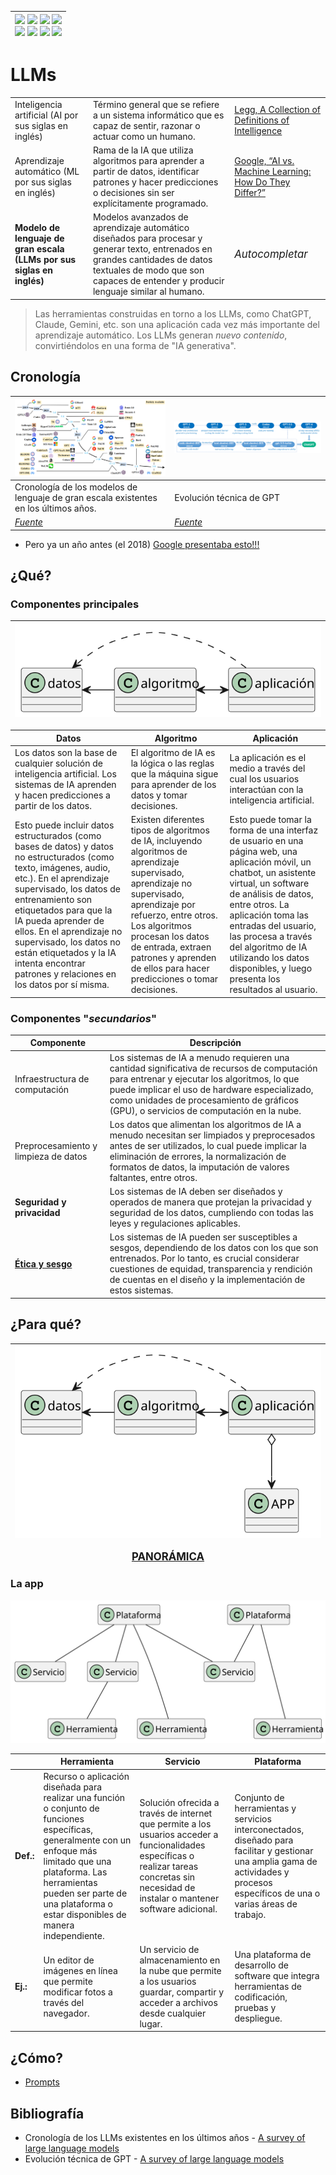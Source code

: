 <div align=right>

|[![](https://img.shields.io/badge/-Inicio-FFF?style=flat&logo=Emlakjet&logoColor=black)](/README.md) [![](https://img.shields.io/badge/-Introducción-FFF?style=flat&logo=abbrobotstudio&logoColor=black)](/documentos/intro.md) [![](https://img.shields.io/badge/-Modelos_de_lenguaje-FFF?style=flat&logo=LiveChat&logoColor=black)](/documentos/LLMs.md) [![](https://img.shields.io/badge/-Panorámica-FFF?style=flat&logo=openstreetmap&logoColor=black)](/documentos/panoramica.md)<br>  [![](https://img.shields.io/badge/-Prompts-FFF?style=flat&logo=Proton&logoColor=black)](/documentos/prompts/README.md) [![](https://img.shields.io/badge/-Ing,_de_prompts-FFF?style=flat&logo=googleearthengine&logoColor=black)](/documentos/ingenieriaDePrompts/README.md) [![](https://img.shields.io/badge/-Patrones-FFF?style=flat&logo=textpattern&logoColor=black)](/documentos/ingenieriaDePrompts/patrones/README.md) [![](https://img.shields.io/badge/-Casos_de_uso-FFF?style=flat&logo=gitbook&logoColor=black)](/documentos/casosDeUso/README.md)|
|-:|

</div>

# LLMs

| | | |
|-|-|-|
Inteligencia artificial (AI por sus siglas en inglés)|Término general que se refiere a un sistema informático que es capaz de sentir, razonar o actuar como un humano.|[Legg, A Collection of Definitions of Intelligence](https://www.researchgate.net/publication/1895883_A_Collection_of_Definitions_of_Intelligence)
Aprendizaje automático (ML por sus siglas en inglés)|Rama de la IA que utiliza algoritmos para aprender a partir de datos, identificar patrones y hacer predicciones o decisiones sin ser explícitamente programado.|[Google, “AI vs. Machine Learning: How Do They Differ?”](https://cloud.google.com/learn/artificial-intelligence-vs-machine-learning?hl=es)
**Modelo de lenguaje de gran escala (LLMs por sus siglas en inglés)**|Modelos avanzados de aprendizaje automático diseñados para procesar y generar texto, entrenados en grandes cantidades de datos textuales de modo que son capaces de entender y producir lenguaje similar al humano.|<big>*Autocompletar*</big>

> Las herramientas construidas en torno a los LLMs, como ChatGPT, Claude, Gemini, etc. son una aplicación cada vez más importante del aprendizaje automático. Los LLMs generan *nuevo contenido*, convirtiéndolos en una forma de "IA generativa".

## Cronología

<div align=center>

|![](/documentos/imagenes/timelineLLMs.png)|![](/documentos/imagenes/timelineChatGPT.png)|
|-|-|
Cronología de los modelos de lenguaje de gran escala existentes en los últimos años.|Evolución técnica de GPT
[*Fuente*](https://arxiv.org/pdf/2303.18223v12.pdf)|[*Fuente*](https://arxiv.org/pdf/2303.18223v12.pdf)|

</div>

- Pero ya un año antes (el 2018) [Google presentaba esto!!!](https://www.youtube.com/watch?v=l9BTMWOupGM)

## ¿Qué?

### Componentes principales

<div align=center>

|![](/documentos/imagenes/modelosUML/componentes.svg)|
|-|

</div>

|Datos|Algoritmo|Aplicación|
|-|-|-|
Los datos son la base de cualquier solución de inteligencia artificial. Los sistemas de IA aprenden y hacen predicciones a partir de los datos.|El algoritmo de IA es la lógica o las reglas que la máquina sigue para aprender de los datos y tomar decisiones. |La aplicación es el medio a través del cual los usuarios interactúan con la inteligencia artificial. 
Esto puede incluir datos estructurados (como bases de datos) y datos no estructurados (como texto, imágenes, audio, etc.). En el aprendizaje supervisado, los datos de entrenamiento son etiquetados para que la IA pueda aprender de ellos. En el aprendizaje no supervisado, los datos no están etiquetados y la IA intenta encontrar patrones y relaciones en los datos por sí misma.|Existen diferentes tipos de algoritmos de IA, incluyendo algoritmos de aprendizaje supervisado, aprendizaje no supervisado, aprendizaje por refuerzo, entre otros. Los algoritmos procesan los datos de entrada, extraen patrones y aprenden de ellos para hacer predicciones o tomar decisiones.|Esto puede tomar la forma de una interfaz de usuario en una página web, una aplicación móvil, un chatbot, un asistente virtual, un software de análisis de datos, entre otros. La aplicación toma las entradas del usuario, las procesa a través del algoritmo de IA utilizando los datos disponibles, y luego presenta los resultados al usuario.

### Componentes "*secundarios*"

|Componente|Descripción
|-|-|
Infraestructura de computación|Los sistemas de IA a menudo requieren una cantidad significativa de recursos de computación para entrenar y ejecutar los algoritmos, lo que puede implicar el uso de hardware especializado, como unidades de procesamiento de gráficos (GPU), o servicios de computación en la nube.
Preprocesamiento y limpieza de datos|Los datos que alimentan los algoritmos de IA a menudo necesitan ser limpiados y preprocesados antes de ser utilizados, lo cual puede implicar la eliminación de errores, la normalización de formatos de datos, la imputación de valores faltantes, entre otros.
**Seguridad y privacidad**|Los sistemas de IA deben ser diseñados y operados de manera que protejan la privacidad y seguridad de los datos, cumpliendo con todas las leyes y regulaciones aplicables.
[**Ética y sesgo**](etica@AI.md)|Los sistemas de IA pueden ser susceptibles a sesgos, dependiendo de los datos con los que son entrenados. Por lo tanto, es crucial considerar cuestiones de equidad, transparencia y rendición de cuentas en el diseño y la implementación de estos sistemas.

## ¿Para qué?

<div align=center>

|![](/documentos/imagenes/modelosUML/componentes2.svg)|
|:-:|
<big>[**PANORÁMICA**](Panoramica.md)</big>

</div>

### La app

<div align=center>

![](/documentos/imagenes/modelosUML/plataformaServicioHerramienta.svg)

||Herramienta|Servicio|Plataforma|
|-|-|-|-|
|**Def.:**|Recurso o aplicación diseñada para realizar una función o conjunto de funciones específicas, generalmente con un enfoque más limitado que una plataforma. Las herramientas pueden ser parte de una plataforma o estar disponibles de manera independiente.|Solución ofrecida a través de internet que permite a los usuarios acceder a funcionalidades específicas o realizar tareas concretas sin necesidad de instalar o mantener software adicional.|Conjunto de herramientas y servicios interconectados, diseñado para facilitar y gestionar una amplia gama de actividades y procesos específicos de una o varias áreas de trabajo.
|**Ej.:**|Un editor de imágenes en línea que permite modificar fotos a través del navegador.|Un servicio de almacenamiento en la nube que permite a los usuarios guardar, compartir y acceder a archivos desde cualquier lugar.|Una plataforma de desarrollo de software que integra herramientas de codificación, pruebas y despliegue.

</div>

## ¿Cómo?

- [Prompts](prompts/README.md)



## Bibliografía

- Cronología de los LLMs existentes en los últimos años - [A survey of large language models](https://arxiv.org/pdf/2303.18223v12.pdf)
- Evolución técnica de GPT - [A survey of large language models](https://arxiv.org/pdf/2303.18223v12.pdf)
